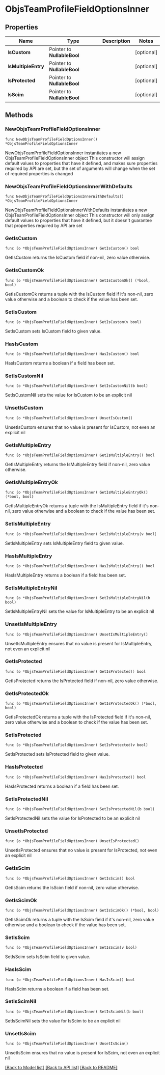 # ObjsTeamProfileFieldOptionsInner

## Properties

Name | Type | Description | Notes
------------ | ------------- | ------------- | -------------
**IsCustom** | Pointer to **NullableBool** |  | [optional] 
**IsMultipleEntry** | Pointer to **NullableBool** |  | [optional] 
**IsProtected** | Pointer to **NullableBool** |  | [optional] 
**IsScim** | Pointer to **NullableBool** |  | [optional] 

## Methods

### NewObjsTeamProfileFieldOptionsInner

`func NewObjsTeamProfileFieldOptionsInner() *ObjsTeamProfileFieldOptionsInner`

NewObjsTeamProfileFieldOptionsInner instantiates a new ObjsTeamProfileFieldOptionsInner object
This constructor will assign default values to properties that have it defined,
and makes sure properties required by API are set, but the set of arguments
will change when the set of required properties is changed

### NewObjsTeamProfileFieldOptionsInnerWithDefaults

`func NewObjsTeamProfileFieldOptionsInnerWithDefaults() *ObjsTeamProfileFieldOptionsInner`

NewObjsTeamProfileFieldOptionsInnerWithDefaults instantiates a new ObjsTeamProfileFieldOptionsInner object
This constructor will only assign default values to properties that have it defined,
but it doesn't guarantee that properties required by API are set

### GetIsCustom

`func (o *ObjsTeamProfileFieldOptionsInner) GetIsCustom() bool`

GetIsCustom returns the IsCustom field if non-nil, zero value otherwise.

### GetIsCustomOk

`func (o *ObjsTeamProfileFieldOptionsInner) GetIsCustomOk() (*bool, bool)`

GetIsCustomOk returns a tuple with the IsCustom field if it's non-nil, zero value otherwise
and a boolean to check if the value has been set.

### SetIsCustom

`func (o *ObjsTeamProfileFieldOptionsInner) SetIsCustom(v bool)`

SetIsCustom sets IsCustom field to given value.

### HasIsCustom

`func (o *ObjsTeamProfileFieldOptionsInner) HasIsCustom() bool`

HasIsCustom returns a boolean if a field has been set.

### SetIsCustomNil

`func (o *ObjsTeamProfileFieldOptionsInner) SetIsCustomNil(b bool)`

 SetIsCustomNil sets the value for IsCustom to be an explicit nil

### UnsetIsCustom
`func (o *ObjsTeamProfileFieldOptionsInner) UnsetIsCustom()`

UnsetIsCustom ensures that no value is present for IsCustom, not even an explicit nil
### GetIsMultipleEntry

`func (o *ObjsTeamProfileFieldOptionsInner) GetIsMultipleEntry() bool`

GetIsMultipleEntry returns the IsMultipleEntry field if non-nil, zero value otherwise.

### GetIsMultipleEntryOk

`func (o *ObjsTeamProfileFieldOptionsInner) GetIsMultipleEntryOk() (*bool, bool)`

GetIsMultipleEntryOk returns a tuple with the IsMultipleEntry field if it's non-nil, zero value otherwise
and a boolean to check if the value has been set.

### SetIsMultipleEntry

`func (o *ObjsTeamProfileFieldOptionsInner) SetIsMultipleEntry(v bool)`

SetIsMultipleEntry sets IsMultipleEntry field to given value.

### HasIsMultipleEntry

`func (o *ObjsTeamProfileFieldOptionsInner) HasIsMultipleEntry() bool`

HasIsMultipleEntry returns a boolean if a field has been set.

### SetIsMultipleEntryNil

`func (o *ObjsTeamProfileFieldOptionsInner) SetIsMultipleEntryNil(b bool)`

 SetIsMultipleEntryNil sets the value for IsMultipleEntry to be an explicit nil

### UnsetIsMultipleEntry
`func (o *ObjsTeamProfileFieldOptionsInner) UnsetIsMultipleEntry()`

UnsetIsMultipleEntry ensures that no value is present for IsMultipleEntry, not even an explicit nil
### GetIsProtected

`func (o *ObjsTeamProfileFieldOptionsInner) GetIsProtected() bool`

GetIsProtected returns the IsProtected field if non-nil, zero value otherwise.

### GetIsProtectedOk

`func (o *ObjsTeamProfileFieldOptionsInner) GetIsProtectedOk() (*bool, bool)`

GetIsProtectedOk returns a tuple with the IsProtected field if it's non-nil, zero value otherwise
and a boolean to check if the value has been set.

### SetIsProtected

`func (o *ObjsTeamProfileFieldOptionsInner) SetIsProtected(v bool)`

SetIsProtected sets IsProtected field to given value.

### HasIsProtected

`func (o *ObjsTeamProfileFieldOptionsInner) HasIsProtected() bool`

HasIsProtected returns a boolean if a field has been set.

### SetIsProtectedNil

`func (o *ObjsTeamProfileFieldOptionsInner) SetIsProtectedNil(b bool)`

 SetIsProtectedNil sets the value for IsProtected to be an explicit nil

### UnsetIsProtected
`func (o *ObjsTeamProfileFieldOptionsInner) UnsetIsProtected()`

UnsetIsProtected ensures that no value is present for IsProtected, not even an explicit nil
### GetIsScim

`func (o *ObjsTeamProfileFieldOptionsInner) GetIsScim() bool`

GetIsScim returns the IsScim field if non-nil, zero value otherwise.

### GetIsScimOk

`func (o *ObjsTeamProfileFieldOptionsInner) GetIsScimOk() (*bool, bool)`

GetIsScimOk returns a tuple with the IsScim field if it's non-nil, zero value otherwise
and a boolean to check if the value has been set.

### SetIsScim

`func (o *ObjsTeamProfileFieldOptionsInner) SetIsScim(v bool)`

SetIsScim sets IsScim field to given value.

### HasIsScim

`func (o *ObjsTeamProfileFieldOptionsInner) HasIsScim() bool`

HasIsScim returns a boolean if a field has been set.

### SetIsScimNil

`func (o *ObjsTeamProfileFieldOptionsInner) SetIsScimNil(b bool)`

 SetIsScimNil sets the value for IsScim to be an explicit nil

### UnsetIsScim
`func (o *ObjsTeamProfileFieldOptionsInner) UnsetIsScim()`

UnsetIsScim ensures that no value is present for IsScim, not even an explicit nil

[[Back to Model list]](../README.md#documentation-for-models) [[Back to API list]](../README.md#documentation-for-api-endpoints) [[Back to README]](../README.md)


